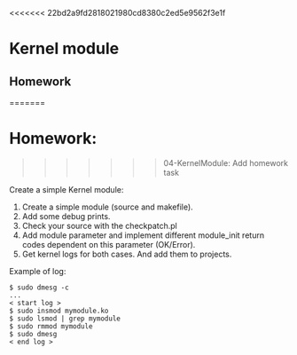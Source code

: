 <<<<<<< 22bd2a9fd2818021980cd8380c2ed5e9562f3e1f
# Kernel module

## Homework
=======
# Homework:
>>>>>>> 04-KernelModule: Add homework task

Create a simple Kernel module:

1. Create a simple module (source and makefile).
2. Add some debug prints.
3. Check your source with the checkpatch.pl
4. Add module parameter and implement different module_init return codes dependent on this parameter (OK/Error).
5. Get kernel logs for both cases. And add them to projects.

Example of log:
```
$ sudo dmesg -c
...
< start log >
$ sudo insmod mymodule.ko
$ sudo lsmod | grep mymodule
$ sudo rmmod mymodule
$ sudo dmesg
< end log >
```
